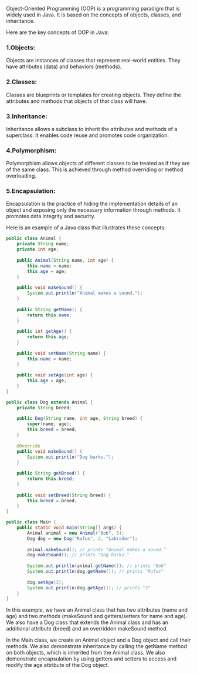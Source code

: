 Object-Oriented Programming (OOP) is a programming paradigm that is widely used in Java. It is based on the concepts of objects, classes, and inheritance.

Here are the key concepts of OOP in Java:

### 1.Objects: 
Objects are instances of classes that represent real-world entities. They have attributes (data) and behaviors (methods).

### 2.Classes:
Classes are blueprints or templates for creating objects. They define the attributes and methods that objects of that class will have.

### 3.Inheritance: 
Inheritance allows a subclass to inherit the attributes and methods of a superclass. It enables code reuse and promotes code organization.

### 4.Polymorphism: 
Polymorphism allows objects of different classes to be treated as if they are of the same class. This is achieved through method overriding or method overloading.

### 5.Encapsulation: 
Encapsulation is the practice of hiding the implementation details of an object and exposing only the necessary information through methods. It promotes data integrity and security.

Here is an example of a Java class that illustrates these concepts:

```java
public class Animal {
    private String name;
    private int age;
    
    public Animal(String name, int age) {
        this.name = name;
        this.age = age;
    }
    
    public void makeSound() {
        System.out.println("Animal makes a sound.");
    }
    
    public String getName() {
        return this.name;
    }
    
    public int getAge() {
        return this.age;
    }
    
    public void setName(String name) {
        this.name = name;
    }
    
    public void setAge(int age) {
        this.age = age;
    }
}

public class Dog extends Animal {
    private String breed;
    
    public Dog(String name, int age, String breed) {
        super(name, age);
        this.breed = breed;
    }
    
    @Override
    public void makeSound() {
        System.out.println("Dog barks.");
    }
    
    public String getBreed() {
        return this.breed;
    }
    
    public void setBreed(String breed) {
        this.breed = breed;
    }
}

public class Main {
    public static void main(String[] args) {
        Animal animal = new Animal("Bob", 5);
        Dog dog = new Dog("Rufus", 2, "Labrador");
        
        animal.makeSound(); // prints "Animal makes a sound."
        dog.makeSound(); // prints "Dog barks."
        
        System.out.println(animal.getName()); // prints "Bob"
        System.out.println(dog.getName()); // prints "Rufus"
        
        dog.setAge(3);
        System.out.println(dog.getAge()); // prints "3"
    }
}

```

In this example, we have an Animal class that has two attributes (name and age) and two methods (makeSound and getters/setters for name and age). We also have a Dog class that extends the Animal class and has an additional attribute (breed) and an overridden makeSound method.

In the Main class, we create an Animal object and a Dog object and call their methods. We also demonstrate inheritance by calling the getName method on both objects, which is inherited from the Animal class. We also demonstrate encapsulation by using getters and setters to access and modify the age attribute of the Dog object.